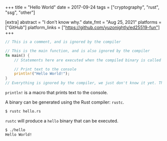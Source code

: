 +++
title = "Hello World"
date = 2017-09-24
tags = ["cryptography", "rust", "ssg", "other"]

[extra]
abstract = "I don't know why."
date_fmt = "Aug 25, 2021"
platforms = ["GitHub"]
platform_links = ["https://github.com/yuzonightly/ed25519-fun"]
+++

```rust
// This is a comment, and is ignored by the compiler

// This is the main function, and is also ignored by the compiler
fn main() {
    // Statements here are executed when the compiled binary is called

    // Print text to the console
    println!("Hello World!");
}
// Everything is ignored by the compiler, we just don't know it yet. They are free to create anything they want!
```

`println!` is a macro that prints text to the console.

A binary can be generated using the Rust compiler: `rustc`.

```bash
$ rustc hello.rs
```

`rustc` will produce a `hello` binary that can be executed.

```bash
$ ./hello
Hello World!
```
